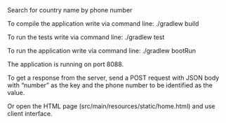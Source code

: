 Search for country name by phone number

To compile the application write via command line:
./gradlew build 

To run the tests write via command line:
./gradlew test

To run the application write via command line:
./gradlew bootRun

The application is running on port 8088.

To get a response from the server, send a POST request with JSON body with “number” as the key and the phone number to be identified as the value. 

Or open the HTML page (src/main/resources/static/home.html) and use client interface.
